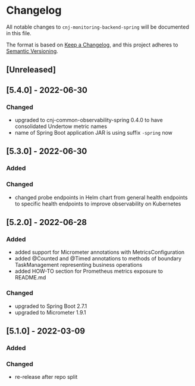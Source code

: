 # Changelog

All notable changes to `cnj-monitoring-backend-spring` will be documented in this file.

The format is based on [Keep a Changelog](https://keepachangelog.com/en/1.0.0/),
and this project adheres to [Semantic Versioning](https://semver.org/spec/v2.0.0.html).

## [Unreleased]

## [5.4.0] - 2022-06-30
### Changed
- upgraded to cnj-common-observability-spring 0.4.0 to have consolidated Undertow metric names
- name of Spring Boot application JAR is using suffix `-spring` now

## [5.3.0] - 2022-06-30
### Added
### Changed
- changed probe endpoints in Helm chart from general health endpoints to specific health endpoints to improve observability on Kubernetes

## [5.2.0] - 2022-06-28
### Added
- added support for Micrometer annotations with MetricsConfiguration
- added @Counted and @Timed annotations to methods of boundary TaskManagement representing business operations
- added HOW-TO section for Prometheus metrics exposure to README.md
### Changed
- upgraded to Spring Boot 2.7.1
- upgraded to Micrometer 1.9.1

## [5.1.0] - 2022-03-09
### Added
### Changed
- re-release after repo split
